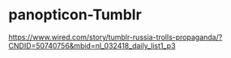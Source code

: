 # panopticon-Tumblr

https://www.wired.com/story/tumblr-russia-trolls-propaganda/?CNDID=50740756&mbid=nl_032418_daily_list1_p3
